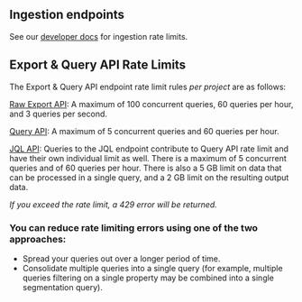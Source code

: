 
## Ingestion endpoints

See our [developer docs](https://developer.mixpanel.com/reference/import-events#rate-limits) for ingestion rate limits.

## Export & Query API Rate Limits

The Export & Query API endpoint rate limit rules _per project_ are as follows:

[Raw Export API](https://data.mixpanel.com/api/2.0/export/): A maximum of 100 concurrent queries, 60 queries per hour, and 3 queries per second.

[Query API](https://mixpanel.com/api/2.0/): A maximum of 5 concurrent queries and 60 queries per hour.

[JQL API](https://mixpanel.com/api/2.0/jql): Queries to the JQL endpoint contribute to Query API rate limit and have their own individual limit as well. There is a maximum of 5 concurrent queries and of 60 queries per hour. There is also a 5 GB limit on data that can be processed in a single query, and a 2 GB limit on the resulting output data.

_If you exceed the rate limit, a 429 error will be returned._


### You can reduce rate limiting errors using one of the two approaches:

* Spread your queries out over a longer period of time.
* Consolidate multiple queries into a single query (for example, multiple queries filtering on a single property may be combined into a single segmentation query).

